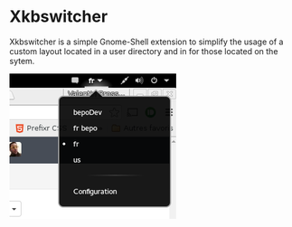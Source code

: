 Xkbswitcher
===========


Xkbswitcher is a simple Gnome-Shell extension to simplify the usage of a custom layout located in a user directory and in for those located on the sytem.

![Extension](screen.png)